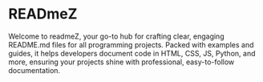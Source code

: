 # READmeZ
Welcome to readmeZ, your go-to hub for crafting clear, engaging README.md files for all programming projects. Packed with examples and guides, it helps developers document code in HTML, CSS, JS, Python, and more, ensuring your projects shine with professional, easy-to-follow documentation.

